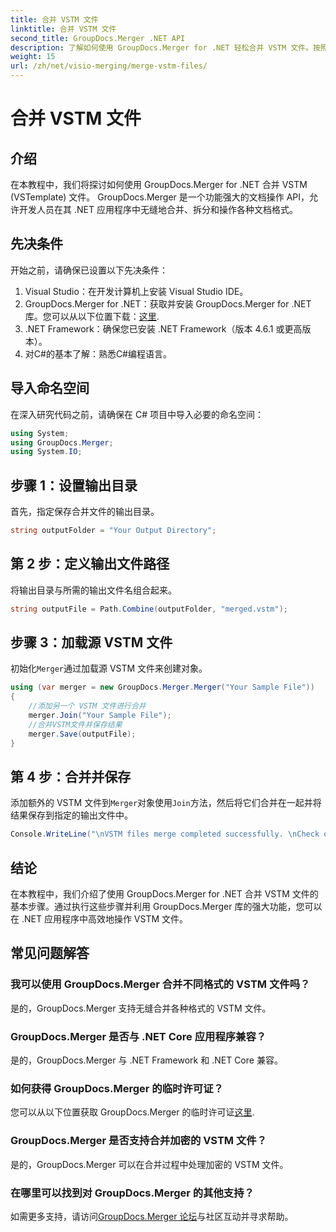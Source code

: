 ```yaml
---
title: 合并 VSTM 文件
linktitle: 合并 VSTM 文件
second_title: GroupDocs.Merger .NET API
description: 了解如何使用 GroupDocs.Merger for .NET 轻松合并 VSTM 文件。按照我们的分步教程和您的文档操作能力进行操作。
weight: 15
url: /zh/net/visio-merging/merge-vstm-files/
---
```


# 合并 VSTM 文件

## 介绍
在本教程中，我们将探讨如何使用 GroupDocs.Merger for .NET 合并 VSTM (VSTemplate) 文件。 GroupDocs.Merger 是一个功能强大的文档操作 API，允许开发人员在其 .NET 应用程序中无缝地合并、拆分和操作各种文档格式。
## 先决条件
开始之前，请确保已设置以下先决条件：
1. Visual Studio：在开发计算机上安装 Visual Studio IDE。
2.  GroupDocs.Merger for .NET：获取并安装 GroupDocs.Merger for .NET 库。您可以从以下位置下载：[这里](https://releases.groupdocs.com/merger/net/).
3. .NET Framework：确保您已安装 .NET Framework（版本 4.6.1 或更高版本）。
4. 对C#的基本了解：熟悉C#编程语言。

## 导入命名空间
在深入研究代码之前，请确保在 C# 项目中导入必要的命名空间：
```csharp
using System; 
using GroupDocs.Merger;
using System.IO;
```
## 步骤 1：设置输出目录
首先，指定保存合并文件的输出目录。
```csharp
string outputFolder = "Your Output Directory";
```
## 第 2 步：定义输出文件路径
将输出目录与所需的输出文件名组合起来。
```csharp
string outputFile = Path.Combine(outputFolder, "merged.vstm");
```
## 步骤 3：加载源 VSTM 文件
初始化`Merger`通过加载源 VSTM 文件来创建对象。
```csharp
using (var merger = new GroupDocs.Merger.Merger("Your Sample File"))
{
    //添加另一个 VSTM 文件进行合并
    merger.Join("Your Sample File");
    //合并VSTM文件并保存结果
    merger.Save(outputFile);
}
```
## 第 4 步：合并并保存
添加额外的 VSTM 文件到`Merger`对象使用`Join`方法，然后将它们合并在一起并将结果保存到指定的输出文件中。
```csharp
Console.WriteLine("\nVSTM files merge completed successfully. \nCheck output in {0}", outputFolder);
```

## 结论
在本教程中，我们介绍了使用 GroupDocs.Merger for .NET 合并 VSTM 文件的基本步骤。通过执行这些步骤并利用 GroupDocs.Merger 库的强大功能，您可以在 .NET 应用程序中高效地操作 VSTM 文件。

## 常见问题解答
### 我可以使用 GroupDocs.Merger 合并不同格式的 VSTM 文件吗？
是的，GroupDocs.Merger 支持无缝合并各种格式的 VSTM 文件。
### GroupDocs.Merger 是否与 .NET Core 应用程序兼容？
是的，GroupDocs.Merger 与 .NET Framework 和 .NET Core 兼容。
### 如何获得 GroupDocs.Merger 的临时许可证？
您可以从以下位置获取 GroupDocs.Merger 的临时许可证[这里](https://purchase.groupdocs.com/temporary-license/).
### GroupDocs.Merger 是否支持合并加密的 VSTM 文件？
是的，GroupDocs.Merger 可以在合并过程中处理加密的 VSTM 文件。
### 在哪里可以找到对 GroupDocs.Merger 的其他支持？
如需更多支持，请访问[GroupDocs.Merger 论坛](https://forum.groupdocs.com/c/merger/32)与社区互动并寻求帮助。